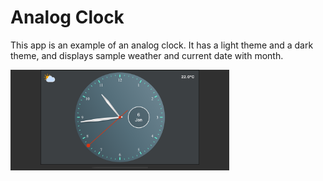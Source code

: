 # Analog Clock

This app is an example of an analog clock.
It has a light theme and a dark theme, and displays sample weather and current date with month.

<img src='screen_shot.png' width='350'>
